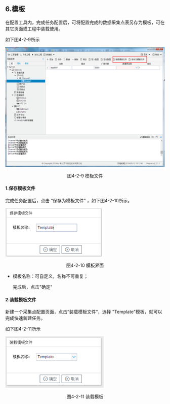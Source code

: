 ## 6.模板

在配置工具内，完成任务配置后，可将配置完成的数据采集点表另存为模板，可在其它页面或工程中装载使用。

如下图4-2-9所示

![1557128472581](../../assets/模板文件.png)

<center>图4-2-9 模板文件</center>

#### 1.保存模板文件

完成任务配置后，点击 “保存为模板文件” ，如下图4-2-10所示。

![1557128472581](../../assets/模板保存.png)

<center>图4-2-10 模板界面</center>

- 模板名称：可自定义，名称不可重复；

  完成后，点击"确定"

#### 2.装载模板文件

新建一个采集点配置页面，点击”装载模板文件“，选择 "Template"模板，就可以完成快速新建任务。

如下图4-2-11所示

![](../../assets/装载模板.png)



<center>图4-2-11 装载模板</center>


